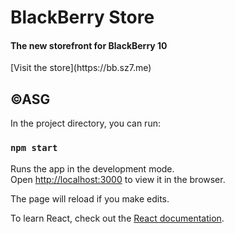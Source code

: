 
<h1>BlackBerry Store</h1>
<h4>The new storefront for BlackBerry 10</h4>
[Visit the store](https://bb.sz7.me)
<h2>&copy;ASG</h2>

In the project directory, you can run:

### `npm start`

Runs the app in the development mode.<br />
Open [http://localhost:3000](http://localhost:3000) to view it in the browser.

The page will reload if you make edits.<br />

To learn React, check out the [React documentation](https://reactjs.org/).

